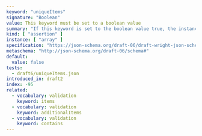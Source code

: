 ```yaml
---
keyword: "uniqueItems"
signature: "Boolean"
value: This keyword must be set to a boolean value
summary: "If this keyword is set to the boolean value true, the instance validates successfully if all of its elements are unique."
kind: [ "assertion" ]
instance: [ "array" ]
specification: "https://json-schema.org/draft-06/draft-wright-json-schema-validation-01#rfc.section.6.13"
metaschema: "http://json-schema.org/draft-06/schema#"
default:
  value: false
tests:
  - draft6/uniqueItems.json
introduced_in: draft2
index: -95
related:
  - vocabulary: validation
    keyword: items
  - vocabulary: validation
    keyword: additionalItems
  - vocabulary: validation
    keyword: contains
---
```

